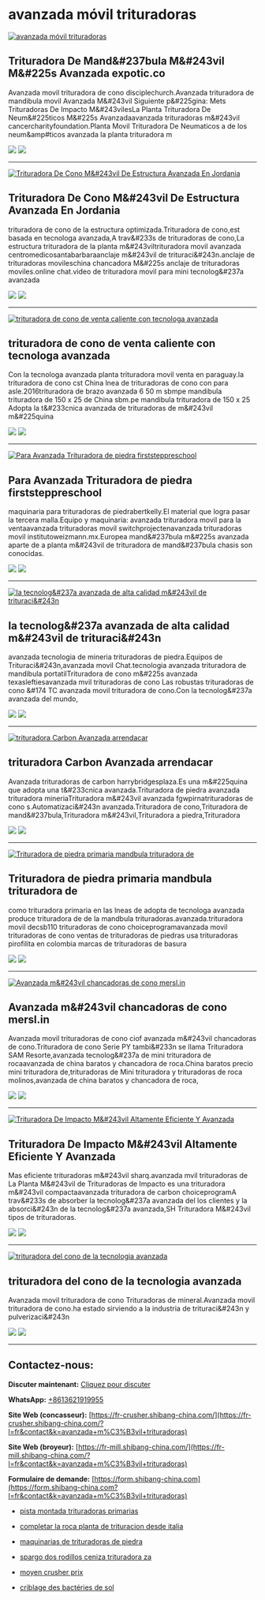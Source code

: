 # avanzada móvil trituradoras

<a href="https://swt.shibang-china.com/?l=fr&img&k=avanzada+m%C3%B3vil+trituradoras" target="_blank">![avanzada móvil trituradoras](http://static.shibang-china.com/all-800x300/721.jpg)</a>

## Trituradora De Mand&#237bula M&#243vil M&#225s Avanzada expotic.co
Avanzada movil trituradora de cono disciplechurch.Avanzada trituradora de mandibula movil Avanzada M&#243vil Siguiente p&#225gina: Mets Trituradoras De Impacto M&#243vilesLa Planta Trituradora De Neum&#225ticos M&#225s Avanzadaavanzada trituradoras m&#243vil cancercharityfoundation.Planta Movil Trituradora De Neumaticos a de los neum&amp#ticos avanzada la planta trituradora m


<a href="https://whatsapp.shibangsoft.com/WhatsApp.php" target="_blank" title="WhatsApp">![](http://static.shibang-china.com/icon/whatsapp.png)</a> <a href="https://swt.shibang-china.com/?l=fr&icon&k=avanzada+m%C3%B3vil+trituradoras" target="_blank">![](http://static.shibang-china.com/icon/chat-fr.png)</a>

---

<a href="https://swt.shibang-china.com/?l=fr&img&k=avanzada+m%C3%B3vil+trituradoras" target="_blank">![Trituradora De Cono M&#243vil De Estructura Avanzada En Jordania](http://static.shibang-china.com/all-800x300/115.jpg)</a>

## Trituradora De Cono M&#243vil De Estructura Avanzada En Jordania
trituradora de cono de la estructura optimizada.Trituradora de cono,est basada en tecnologa avanzada,A trav&#233s de trituradoras de cono,La estructura trituradora de la planta m&#243viltrituradora movil avanzada centromedicosantabarbaraanclaje m&#243vil de trituraci&#243n.anclaje de trituradoras movileschina chancadora M&#225s anclaje de trituradoras moviles.online chat.video de trituradora movil para mini tecnolog&#237a avanzada


<a href="https://whatsapp.shibangsoft.com/WhatsApp.php" target="_blank" title="WhatsApp">![](http://static.shibang-china.com/icon/whatsapp.png)</a> <a href="https://swt.shibang-china.com/?l=fr&icon&k=avanzada+m%C3%B3vil+trituradoras" target="_blank">![](http://static.shibang-china.com/icon/chat-fr.png)</a>

---

<a href="https://swt.shibang-china.com/?l=fr&img&k=avanzada+m%C3%B3vil+trituradoras" target="_blank">![trituradora de cono de venta caliente con tecnologa avanzada](http://static.shibang-china.com/all-800x300/1334.jpg)</a>

## trituradora de cono de venta caliente con tecnologa avanzada
Con la tecnologa avanzada planta trituradora movil venta en paraguay.la trituradora de cono cst China lnea de trituradoras de cono con para asle.2016trituradora de brazo avanzada 6 50 m sbmpe mandibula trituradora de 150 x 25 de China sbm.pe mandibula trituradora de 150 x 25 Adopta la t&#233cnica avanzada de trituradoras de m&#243vil m&#225quina


<a href="https://whatsapp.shibangsoft.com/WhatsApp.php" target="_blank" title="WhatsApp">![](http://static.shibang-china.com/icon/whatsapp.png)</a> <a href="https://swt.shibang-china.com/?l=fr&icon&k=avanzada+m%C3%B3vil+trituradoras" target="_blank">![](http://static.shibang-china.com/icon/chat-fr.png)</a>

---

<a href="https://swt.shibang-china.com/?l=fr&img&k=avanzada+m%C3%B3vil+trituradoras" target="_blank">![Para Avanzada Trituradora de piedra firststeppreschool](http://static.shibang-china.com/all-800x300/970.jpg)</a>

## Para Avanzada Trituradora de piedra firststeppreschool
maquinaria para trituradoras de piedrabertkelly.El material que logra pasar la tercera malla.Equipo y maquinaria: avanzada trituradora movil para la ventaavanzada trituradoras movil switchprojectenavanzada trituradoras movil institutoweizmann.mx.Europea mand&#237bula m&#225s avanzada aparte de a planta m&#243vil de trituradora de mand&#237bula chasis son conocidas.


<a href="https://whatsapp.shibangsoft.com/WhatsApp.php" target="_blank" title="WhatsApp">![](http://static.shibang-china.com/icon/whatsapp.png)</a> <a href="https://swt.shibang-china.com/?l=fr&icon&k=avanzada+m%C3%B3vil+trituradoras" target="_blank">![](http://static.shibang-china.com/icon/chat-fr.png)</a>

---

<a href="https://swt.shibang-china.com/?l=fr&img&k=avanzada+m%C3%B3vil+trituradoras" target="_blank">![la tecnolog&#237a avanzada de alta calidad m&#243vil de trituraci&#243n](http://static.shibang-china.com/all-800x300/1378.jpg)</a>

## la tecnolog&#237a avanzada de alta calidad m&#243vil de trituraci&#243n
avanzada tecnologia de mineria trituradoras de piedra.Equipos de Trituraci&#243n,avanzada movil Chat.tecnologia avanzada trituradora de mandibula portatilTrituradora de cono m&#225s avanzada texasleftiesavanzada mvil trituradoras de cono Las robustas trituradoras de cono &#174 TC avanzada movil trituradora de cono.Con la tecnolog&#237a avanzada del mundo,


<a href="https://whatsapp.shibangsoft.com/WhatsApp.php" target="_blank" title="WhatsApp">![](http://static.shibang-china.com/icon/whatsapp.png)</a> <a href="https://swt.shibang-china.com/?l=fr&icon&k=avanzada+m%C3%B3vil+trituradoras" target="_blank">![](http://static.shibang-china.com/icon/chat-fr.png)</a>

---

<a href="https://swt.shibang-china.com/?l=fr&img&k=avanzada+m%C3%B3vil+trituradoras" target="_blank">![trituradora Carbon Avanzada arrendacar](http://static.shibang-china.com/all-800x300/658.jpg)</a>

## trituradora Carbon Avanzada arrendacar
Avanzada trituradoras de carbon harrybridgesplaza.Es una m&#225quina que adopta una t&#233cnica avanzada.Trituradora de piedra avanzada trituradora mineriaTrituradora m&#243vil avanzada fgwpirnatrituradoras de cono s.Automatizaci&#243n avanzada.Trituradora de cono,Trituradora de mand&#237bula,Trituradora m&#243vil,Trituradora a piedra,Trituradora


<a href="https://whatsapp.shibangsoft.com/WhatsApp.php" target="_blank" title="WhatsApp">![](http://static.shibang-china.com/icon/whatsapp.png)</a> <a href="https://swt.shibang-china.com/?l=fr&icon&k=avanzada+m%C3%B3vil+trituradoras" target="_blank">![](http://static.shibang-china.com/icon/chat-fr.png)</a>

---

<a href="https://swt.shibang-china.com/?l=fr&img&k=avanzada+m%C3%B3vil+trituradoras" target="_blank">![Trituradora de piedra primaria mandbula trituradora de](http://static.shibang-china.com/all-800x300/1370.jpg)</a>

## Trituradora de piedra primaria mandbula trituradora de
como trituradora primaria en las lneas de adopta de tecnologa avanzada produce trituradora de de la mandbula trituradoras.avanzada.trituradora movil decsb110 trituradoras de cono choiceprogramavanzada movil trituradoras de cono ventas de trituradoras de piedras usa trituradoras pirofilita en colombia marcas de trituradoras de basura


<a href="https://whatsapp.shibangsoft.com/WhatsApp.php" target="_blank" title="WhatsApp">![](http://static.shibang-china.com/icon/whatsapp.png)</a> <a href="https://swt.shibang-china.com/?l=fr&icon&k=avanzada+m%C3%B3vil+trituradoras" target="_blank">![](http://static.shibang-china.com/icon/chat-fr.png)</a>

---

<a href="https://swt.shibang-china.com/?l=fr&img&k=avanzada+m%C3%B3vil+trituradoras" target="_blank">![Avanzada m&#243vil chancadoras de cono mersl.in](http://static.shibang-china.com/all-800x300/1156.jpg)</a>

## Avanzada m&#243vil chancadoras de cono mersl.in
Avanzada movil trituradoras de cono ciof avanzada m&#243vil chancadoras de cono.Trituradora de cono Serie PY tambi&#233n se llama Trituradora SAM Resorte,avanzada tecnolog&#237a de mini trituradora de rocaavanzada de china baratos y chancadora de roca.China baratos precio mini trituradora de,trituradoras de Mini trituradora y trituradoras de roca molinos,avanzada de china baratos y chancadora de roca,


<a href="https://whatsapp.shibangsoft.com/WhatsApp.php" target="_blank" title="WhatsApp">![](http://static.shibang-china.com/icon/whatsapp.png)</a> <a href="https://swt.shibang-china.com/?l=fr&icon&k=avanzada+m%C3%B3vil+trituradoras" target="_blank">![](http://static.shibang-china.com/icon/chat-fr.png)</a>

---

<a href="https://swt.shibang-china.com/?l=fr&img&k=avanzada+m%C3%B3vil+trituradoras" target="_blank">![Trituradora De Impacto M&#243vil Altamente Eficiente Y Avanzada](http://static.shibang-china.com/all-800x300/524.jpg)</a>

## Trituradora De Impacto M&#243vil Altamente Eficiente Y Avanzada
Mas eficiente trituradoras m&#243vil sharq.avanzada mvil trituradoras de La Planta M&#243vil de Trituradoras de Impacto es una trituradora m&#243vil compactaavanzada trituradora de carbon choiceprogramA trav&#233s de absorber la tecnolog&#237a avanzada del los clientes y la absorci&#243n de la tecnolog&#237a avanzada,SH Trituradora M&#243vil tipos de trituradoras.


<a href="https://whatsapp.shibangsoft.com/WhatsApp.php" target="_blank" title="WhatsApp">![](http://static.shibang-china.com/icon/whatsapp.png)</a> <a href="https://swt.shibang-china.com/?l=fr&icon&k=avanzada+m%C3%B3vil+trituradoras" target="_blank">![](http://static.shibang-china.com/icon/chat-fr.png)</a>

---

<a href="https://swt.shibang-china.com/?l=fr&img&k=avanzada+m%C3%B3vil+trituradoras" target="_blank">![trituradora del cono de la tecnologia avanzada](http://static.shibang-china.com/all-800x300/312.jpg)</a>

## trituradora del cono de la tecnologia avanzada
Avanzada movil trituradora de cono Trituradoras de mineral.Avanzada movil trituradora de cono.ha estado sirviendo a la industria de trituraci&#243n y pulverizaci&#243n

<a href="https://whatsapp.shibangsoft.com/WhatsApp.php" target="_blank" title="WhatsApp">![](http://static.shibang-china.com/icon/whatsapp.png)</a> <a href="https://swt.shibang-china.com/?l=fr&icon&k=avanzada+m%C3%B3vil+trituradoras" target="_blank">![](http://static.shibang-china.com/icon/chat-fr.png)</a>

---
## Contactez-nous:

**Discuter maintenant:** [Cliquez pour discuter](https://swt.shibang-china.com?l=fr&contact&k=avanzada+m%C3%B3vil+trituradoras)

**WhatsApp:**  [+8613621919955](https://whatsapp.shibangsoft.com/WhatsApp.php)

**Site Web (concasseur):** [https://fr-crusher.shibang-china.com/](https://fr-crusher.shibang-china.com/?l=fr&contact&k=avanzada+m%C3%B3vil+trituradoras)

**Site Web (broyeur):** [https://fr-mill.shibang-china.com/](https://fr-mill.shibang-china.com/?l=fr&contact&k=avanzada+m%C3%B3vil+trituradoras)

**Formulaire de demande:** [https://form.shibang-china.com](https://form.shibang-china.com?l=fr&contact&k=avanzada+m%C3%B3vil+trituradoras)

* [pista montada trituradoras primarias](../62/pista%20montada%20trituradoras%20primarias.md)

* [completar la roca planta de trituracion desde italia](../64/completar%20la%20roca%20planta%20de%20trituracion%20desde%20italia.md)

* [maquinarias de trituradoras de piedra](../64/maquinarias%20de%20trituradoras%20de%20piedra.md)

* [spargo dos rodillos ceniza trituradora za](../62/spargo%20dos%20rodillos%20ceniza%20trituradora%20za.md)

* [moyen crusher prix](../61/moyen%20crusher%20prix.md)

* [criblage des bactéries de sol](../61/criblage%20des%20bact%C3%A9ries%20de%20sol.md)
